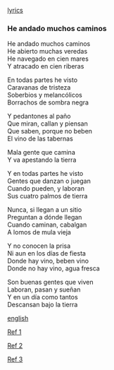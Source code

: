 
[lyrics](https://www.google.com/search?q=%22he+andado+muchos+caminos%22&oq=%22he+andado+muchos+caminos%22&aqs=chrome..69i57j0i512j46i512l2j0i512l6.6818j0j7&sourceid=chrome&ie=UTF-8#wptab=si:AHuW2sQWfvvQgZfXGVdY21WT_8UEMu43rPka4wo8z-Fx9-O4bWMuMIQRy5C5zfsOsU7Iat_xE9SpRMQ2tL7YioKfpvbdCR2A0JaeN7pCjdlYUmv8RazwPE2DszltBVh9uH-aHwTBfCGB_dym9Z2-Fa6dqDuaFy7wdFNwVUvsvzZQ3v7cmgqGUzp3VMC_VLUl0A85eBI6fSYq)

### He andado muchos caminos

He andado muchos caminos  
He abierto muchas veredas  
He navegado en cien mares  
Y atracado en cien riberas

En todas partes he visto  
Caravanas de tristeza  
Soberbios y melancólicos  
Borrachos de sombra negra  

Y pedantones al paño  
Que miran, callan y piensan  
Que saben, porque no beben  
El vino de las tabernas  

Mala gente que camina  
Y va apestando la tierra

Y en todas partes he visto  
Gentes que danzan o juegan  
Cuando pueden, y laboran  
Sus cuatro palmos de tierra  

Nunca, si llegan a un sitio  
Preguntan a dónde llegan  
Cuando caminan, cabalgan  
A lomos de mula vieja

Y no conocen la prisa  
Ni aun en los días de fiesta  
Donde hay vino, beben vino  
Donde no hay vino, agua fresca

Son buenas gentes que viven  
Laboran, pasan y sueñan  
Y en un día como tantos  
Descansan bajo la tierra

[english](./../poetry/machado/andado_muchos_caminos.md)

[Ref 1](https://allpoetry.com/He-Andado-Muchos-Caminos#tr_8530357)

[Ref 2](http://www.amnistiacatalunya.org/edu/2/dudh/dudh-a.machado2.html)

[Ref 3](https://en.wikisource.org/wiki/Translation:I_Have_Walked_Many_Paths)
